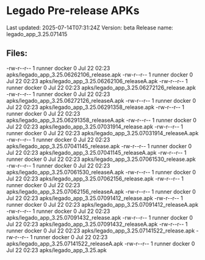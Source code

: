 # Legado Pre-release APKs
Last updated: 2025-07-14T07:31:24Z
Version: beta
Release name: legado_app_3.25.071415
## Files:
-rw-r--r-- 1 runner docker 0 Jul 22 02:23 apks/legado_app_3.25.06262106_release.apk
-rw-r--r-- 1 runner docker 0 Jul 22 02:23 apks/legado_app_3.25.06262106_releaseA.apk
-rw-r--r-- 1 runner docker 0 Jul 22 02:23 apks/legado_app_3.25.06272126_release.apk
-rw-r--r-- 1 runner docker 0 Jul 22 02:23 apks/legado_app_3.25.06272126_releaseA.apk
-rw-r--r-- 1 runner docker 0 Jul 22 02:23 apks/legado_app_3.25.06291358_release.apk
-rw-r--r-- 1 runner docker 0 Jul 22 02:23 apks/legado_app_3.25.06291358_releaseA.apk
-rw-r--r-- 1 runner docker 0 Jul 22 02:23 apks/legado_app_3.25.07031914_release.apk
-rw-r--r-- 1 runner docker 0 Jul 22 02:23 apks/legado_app_3.25.07031914_releaseA.apk
-rw-r--r-- 1 runner docker 0 Jul 22 02:23 apks/legado_app_3.25.07041145_release.apk
-rw-r--r-- 1 runner docker 0 Jul 22 02:23 apks/legado_app_3.25.07041145_releaseA.apk
-rw-r--r-- 1 runner docker 0 Jul 22 02:23 apks/legado_app_3.25.07061530_release.apk
-rw-r--r-- 1 runner docker 0 Jul 22 02:23 apks/legado_app_3.25.07061530_releaseA.apk
-rw-r--r-- 1 runner docker 0 Jul 22 02:23 apks/legado_app_3.25.07062156_release.apk
-rw-r--r-- 1 runner docker 0 Jul 22 02:23 apks/legado_app_3.25.07062156_releaseA.apk
-rw-r--r-- 1 runner docker 0 Jul 22 02:23 apks/legado_app_3.25.07091412_release.apk
-rw-r--r-- 1 runner docker 0 Jul 22 02:23 apks/legado_app_3.25.07091412_releaseA.apk
-rw-r--r-- 1 runner docker 0 Jul 22 02:23 apks/legado_app_3.25.07091432_release.apk
-rw-r--r-- 1 runner docker 0 Jul 22 02:23 apks/legado_app_3.25.07091432_releaseA.apk
-rw-r--r-- 1 runner docker 0 Jul 22 02:23 apks/legado_app_3.25.07141522_release.apk
-rw-r--r-- 1 runner docker 0 Jul 22 02:23 apks/legado_app_3.25.07141522_releaseA.apk
-rw-r--r-- 1 runner docker 0 Jul 22 02:23 apks/legado_app_3.25.apk

